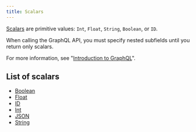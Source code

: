 ```yaml
---
title: Scalars
---
```


[Scalars](https://facebook.github.io/graphql/draft/#sec-Scalars) are primitive values: `Int`, `Float`, `String`, `Boolean`, or `ID`.

When calling the GraphQL API, you must specify nested subfields until you return only scalars.

For more information, see "[Introduction to GraphQL](guides/graphql/introduction.md)".

## List of scalars

* [Boolean](graphql/schema/boolean.md)
* [Float](graphql/schema/float.md)
* [ID](graphql/schema/id.md)
* [Int](graphql/schema/int.md)
* [JSON](graphql/schema/json.md)
* [String](graphql/schema/string.md)
